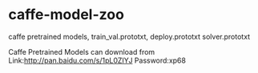 # caffe-model-zoo
caffe pretrained models, train_val.prototxt, deploy.prototxt solver.prototxt

Caffe Pretrained Models can download from Link:http://pan.baidu.com/s/1pL0ZIYJ  Password:xp68
